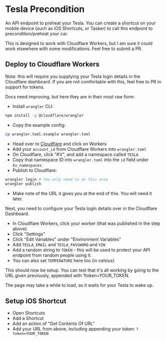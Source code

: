 # Tesla Precondition

An API endpoint to preheat your Tesla. You can create a shortcut on your mobile device (such as iOS Shortcuts, or Tasker) to call this endpoint to precondition/preheat your car.

This is designed to work with Cloudflare Workers, but I am sure it could work elsewhere with some modifications. Feel free to submit a PR.

## Deploy to Cloudflare Workers

Note: this will require you supplying your Tesla login details in the Cloudflare dashboard. If you are not comfortable with this, feel free to PR in support for tokens.

Docs need improving, but here they are in their most raw form:

- Install `wrangler` CLI:

```bash
npm install -g @cloudflare/wrangler
```

- Copy the example config:

```bash
cp wrangler.toml.example wrangler.toml
```

- Head over to [Cloudflare](https://dash.cloudflare.com/) and click on Workers
- Add your `account_id` from Cloudflare Workers into `wrangler.toml`
- On Cloudflare, click "KV", and add a namespace called `TESLA`
- Copy that namespace ID into `wrangler.toml` into the `id` field under `kv_namespaces`
- Publish to Cloudflare:

```bash
wrangler login # You only need to do this once
wrangler publish
```

- Make note of the URL it gives you at the end of this. You will need it later.

Next, you need to configure your Tesla login details over in the Cloudflare Dashboard.

- In Cloudflare Workers, click your worker (that was published in the step above)
- Click "Settings"
- Click "Edit Variables" under "Environment Variables"
- Add `TESLA_EMAIL` and `TESLA_PASSWORD` and `VIN`
- Add a random string to `TOKEN` - this will be used to protect your API endpoint from random people using it.
- You can also set `TEMPERATURE` here too (in celsius)

This should now be setup. You can test that it's all working by going to the URL given previously, appended with ?token=YOUR_TOKEN.

The page may take a while to load, as it waits for your Tesla to wake up.

## Setup iOS Shortcut

- Open Shortcuts
- Add a Shortcut
- Add an action of "Get Contents Of URL"
- Add your URL from above, including appending your token: `?token=YOUR_TOKEN`
